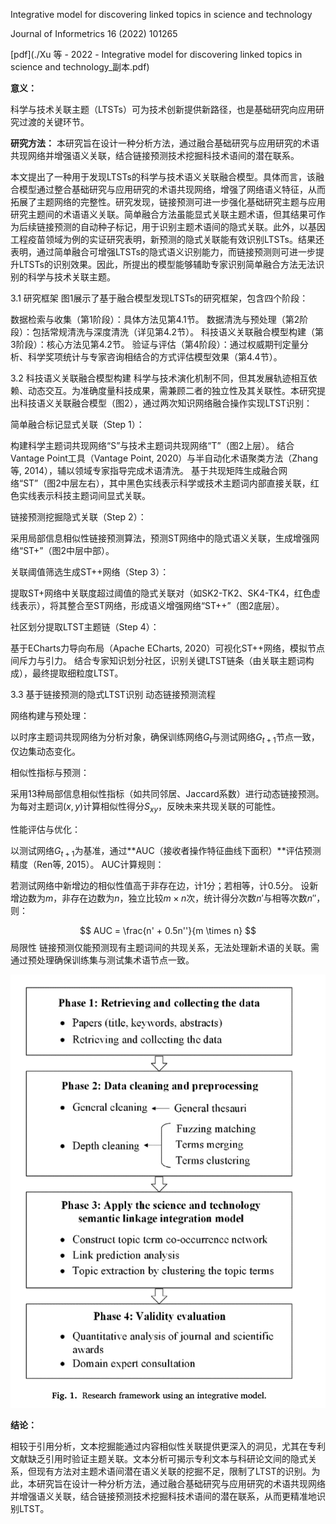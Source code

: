 Integrative model for discovering linked topics in science and technology

Journal of Informetrics 16 (2022) 101265

[pdf](./Xu 等 - 2022 - Integrative model for discovering linked topics in science and technology_副本.pdf)  

**意义：**  


科学与技术关联主题（LTSTs）可为技术创新提供新路径，也是基础研究向应用研究过渡的关键环节。


**研究方法：**
本研究旨在设计一种分析方法，通过融合基础研究与应用研究的术语共现网络并增强语义关联，结合链接预测技术挖掘科技术语间的潜在联系。

本文提出了一种用于发现LTSTs的科学与技术语义关联融合模型。具体而言，该融合模型通过整合基础研究与应用研究的术语共现网络，增强了网络语义特征，从而拓展了主题网络的完整性。研究发现，链接预测可进一步强化基础研究主题与应用研究主题间的术语语义关联。简单融合方法虽能显式关联主题术语，但其结果可作为后续链接预测的自动种子标记，用于识别主题术语间的隐式关联。此外，以基因工程疫苗领域为例的实证研究表明，新预测的隐式关联能有效识别LTSTs。结果还表明，通过简单融合可增强LTSTs的隐式语义识别能力，而链接预测则可进一步提升LTSTs的识别效果。因此，所提出的模型能够辅助专家识别简单融合方法无法识别的科学与技术关联主题。

3.1 研究框架
图1展示了基于融合模型发现LTSTs的研究框架，包含四个阶段：

数据检索与收集（第1阶段）：具体方法见第4.1节。
数据清洗与预处理（第2阶段）：包括常规清洗与深度清洗（详见第4.2节）。
科技语义关联融合模型构建（第3阶段）：核心方法见第4.2节。
验证与评估（第4阶段）：通过权威期刊定量分析、科学奖项统计与专家咨询相结合的方式评估模型效果（第4.4节）。

3.2 科技语义关联融合模型构建
科学与技术演化机制不同，但其发展轨迹相互依赖、动态交互。为准确度量科技成果，需兼顾二者的独立性及其关联性。本研究提出科技语义关联融合模型（图2），通过两次知识网络融合操作实现LTST识别：


简单融合标记显式关联（Step 1）：

构建科学主题词共现网络“S”与技术主题词共现网络“T”（图2上层）。
结合Vantage Point工具（Vantage Point, 2020）与半自动化术语聚类方法（Zhang等, 2014），辅以领域专家指导完成术语清洗。
基于共现矩阵生成融合网络“ST”（图2中层左右），其中黑色实线表示科学或技术主题词内部直接关联，红色实线表示科技主题词间显式关联。



链接预测挖掘隐式关联（Step 2）：

采用局部信息相似性链接预测算法，预测ST网络中的隐式语义关联，生成增强网络“ST+”（图2中层中部）。



关联阈值筛选生成ST++网络（Step 3）：

提取ST+网络中关联度超过阈值的隐式关联对（如SK2-TK2、SK4-TK4，红色虚线表示），将其整合至ST网络，形成语义增强网络“ST++”（图2底层）。



社区划分提取LTST主题链（Step 4）：

基于ECharts力导向布局（Apache ECharts, 2020）可视化ST++网络，模拟节点间斥力与引力。
结合专家知识划分社区，识别关键LTST链条（由关联主题词构成），最终提取细粒度LTST。



3.3 基于链接预测的隐式LTST识别
动态链接预测流程


网络构建与预处理：

以时序主题词共现网络为分析对象，确保训练网络$G_t$与测试网络$G_{t+1}$节点一致，仅边集动态变化。



相似性指标与预测：

采用13种局部信息相似性指标（如共同邻居、Jaccard系数）进行动态链接预测。
为每对主题词$(x, y)$计算相似性得分$S_{xy}$，反映未来共现关联的可能性。



性能评估与优化：

以测试网络$G_{t+1}$为基准，通过**AUC（接收者操作特征曲线下面积）**评估预测精度（Ren等, 2015）。
AUC计算规则：

若测试网络中新增边的相似性值高于非存在边，计1分；若相等，计0.5分。
设新增边数为$m$，非存在边数为$n$，独立比较$m \times n$次，统计得分次数$n'$与相等次数$n''$，则：





$$
       AUC = \frac{n' + 0.5n''}{m \times n}
       $$
局限性
链接预测仅能预测现有主题词间的共现关系，无法处理新术语的关联。需通过预处理确保训练集与测试集术语节点一致。

![截屏2025-03-27 13.59.38.png](%E6%88%AA%E5%B1%8F2025-03-27%2013.59.38.png)

**结论：** 



相较于引用分析，文本挖掘能通过内容相似性关联提供更深入的洞见，尤其在专利文献缺乏引用时验证主题关联。文本分析可揭示专利文本与科研论文间的隐式关系，但现有方法对主题术语间潜在语义关联的挖掘不足，限制了LTST的识别。为此，本研究旨在设计一种分析方法，通过融合基础研究与应用研究的术语共现网络并增强语义关联，结合链接预测技术挖掘科技术语间的潜在联系，从而更精准地识别LTST。